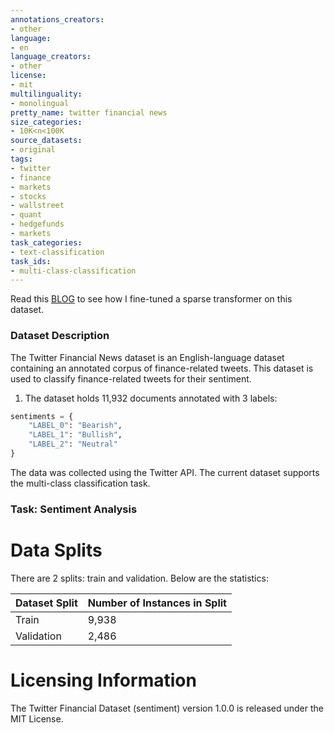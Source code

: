 ```yaml
---
annotations_creators:
- other
language:
- en
language_creators:
- other
license:
- mit
multilinguality:
- monolingual
pretty_name: twitter financial news
size_categories:
- 10K<n<100K
source_datasets:
- original
tags:
- twitter
- finance
- markets
- stocks
- wallstreet
- quant
- hedgefunds
- markets
task_categories:
- text-classification
task_ids:
- multi-class-classification
---
```


Read this [BLOG](https://neuralmagic.com/blog/classifying-finance-tweets-in-real-time-with-sparse-transformers/) to see how I fine-tuned a sparse transformer on this dataset.

### Dataset Description

The Twitter Financial News dataset is an English-language dataset containing an annotated corpus of finance-related tweets. This dataset is used to classify finance-related tweets for their sentiment.

1. The dataset holds 11,932 documents annotated with 3 labels:

```python
sentiments = {
    "LABEL_0": "Bearish", 
    "LABEL_1": "Bullish", 
    "LABEL_2": "Neutral"
}  
```

The data was collected using the Twitter API. The current dataset supports the multi-class classification task.

### Task: Sentiment Analysis

# Data Splits
There are 2 splits: train and validation. Below are the statistics:

| Dataset Split | Number of Instances in Split                |
| ------------- | ------------------------------------------- |
| Train         | 9,938                                       |
| Validation    | 2,486                                       |


# Licensing Information
The Twitter Financial Dataset (sentiment) version 1.0.0 is released under the MIT License.